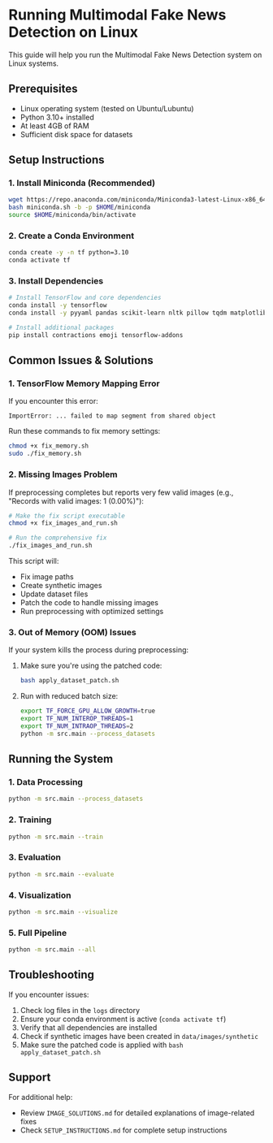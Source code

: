 # Running Multimodal Fake News Detection on Linux

This guide will help you run the Multimodal Fake News Detection system on Linux systems.

## Prerequisites

- Linux operating system (tested on Ubuntu/Lubuntu)
- Python 3.10+ installed
- At least 4GB of RAM
- Sufficient disk space for datasets

## Setup Instructions

### 1. Install Miniconda (Recommended)

```bash
wget https://repo.anaconda.com/miniconda/Miniconda3-latest-Linux-x86_64.sh -O miniconda.sh
bash miniconda.sh -b -p $HOME/miniconda
source $HOME/miniconda/bin/activate
```

### 2. Create a Conda Environment

```bash
conda create -y -n tf python=3.10
conda activate tf
```

### 3. Install Dependencies

```bash
# Install TensorFlow and core dependencies
conda install -y tensorflow
conda install -y pyyaml pandas scikit-learn nltk pillow tqdm matplotlib lime shap textblob opencv seaborn

# Install additional packages
pip install contractions emoji tensorflow-addons
```

## Common Issues & Solutions

### 1. TensorFlow Memory Mapping Error

If you encounter this error:
```
ImportError: ... failed to map segment from shared object
```

Run these commands to fix memory settings:
```bash
chmod +x fix_memory.sh
sudo ./fix_memory.sh
```

### 2. Missing Images Problem

If preprocessing completes but reports very few valid images (e.g., "Records with valid images: 1 (0.00%)"):

```bash
# Make the fix script executable
chmod +x fix_images_and_run.sh

# Run the comprehensive fix
./fix_images_and_run.sh
```

This script will:
- Fix image paths
- Create synthetic images
- Update dataset files
- Patch the code to handle missing images
- Run preprocessing with optimized settings

### 3. Out of Memory (OOM) Issues

If your system kills the process during preprocessing:

1. Make sure you're using the patched code:
   ```bash
   bash apply_dataset_patch.sh
   ```

2. Run with reduced batch size:
   ```bash
   export TF_FORCE_GPU_ALLOW_GROWTH=true
   export TF_NUM_INTEROP_THREADS=1
   export TF_NUM_INTRAOP_THREADS=2
   python -m src.main --process_datasets
   ```

## Running the System

### 1. Data Processing

```bash
python -m src.main --process_datasets
```

### 2. Training

```bash
python -m src.main --train
```

### 3. Evaluation

```bash
python -m src.main --evaluate
```

### 4. Visualization

```bash
python -m src.main --visualize
```

### 5. Full Pipeline

```bash
python -m src.main --all
```

## Troubleshooting

If you encounter issues:

1. Check log files in the `logs` directory
2. Ensure your conda environment is active (`conda activate tf`)
3. Verify that all dependencies are installed
4. Check if synthetic images have been created in `data/images/synthetic`
5. Make sure the patched code is applied with `bash apply_dataset_patch.sh`

## Support

For additional help:
- Review `IMAGE_SOLUTIONS.md` for detailed explanations of image-related fixes
- Check `SETUP_INSTRUCTIONS.md` for complete setup instructions 